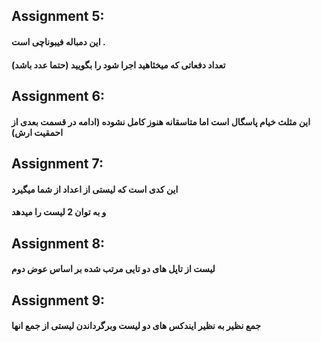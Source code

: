 ## Assignment 5:
#### این دمباله فیبوناچی است .
#### تعداد دفعاتی که میخئاهید اجرا شود را بگویید (حتما عدد باشد)

## Assignment 6:
#### این مثلث خیام پاسگال است اما متاسقانه هنوز کامل نشوده (ادامه در قسمت بعدی از احمقیت ارش)

## Assignment 7:
#### این کدی است که لیستی از اعداد از شما میگیرد
#### و به توان 2 لیست را میدهد

## Assignment 8:
#### لیست از تاپل های دو تایی مرتب شده بر اساس عوض دوم

## Assignment 9:
#### جمع نظیر به نظیر ایندکس های دو لیست وبرگرداندن لیستی از جمع انها